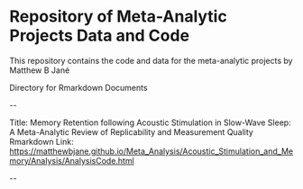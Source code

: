 # Repository of Meta-Analytic Projects Data and Code

This repository contains the code and data for the meta-analytic projects by Matthew B Jané

Directory for Rmarkdown Documents

--

Title: Memory Retention following Acoustic Stimulation in Slow-Wave Sleep: A Meta-Analytic Review of Replicability and Measurement Quality
Rmarkdown Link: https://matthewbjane.github.io/Meta_Analysis/Acoustic_Stimulation_and_Memory/Analysis/AnalysisCode.html

--
